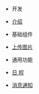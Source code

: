 - 开发
 - [介绍](/README.md)

- 基础组件
 - [上传图片](/components/upload.md)
- 通用功能
 - [日 程](/components/schedule.md)
 - [消息通知](/components/message.md)